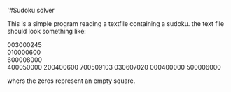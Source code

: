 '#Sudoku solver

This is a simple program reading a textfile containing a sudoku.
the text file should look something like:

003000245 <br>
010000600</br>
600008000<br />
400050000
200400600
700509103
030607020
000400000
500006000

whers the zeros represent an empty square.
